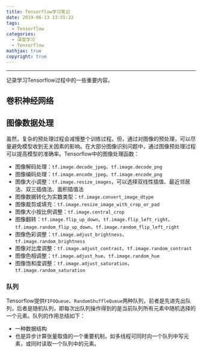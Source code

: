 ```yaml
---
title: Tensorflow学习笔记
date: 2019-06-13 13:55:22
tags:
  - Tensorflow
categories:
  - 深度学习
  - Tensorflow
mathjax: true
copyright: true
---
```

---

记录学习Tensorflow过程中的一些重要内容。
<!--more--->

## 卷积神经网络



## 图像数据处理

虽然，复杂的预处理过程会减慢整个训练过程。但，通过对图像的预处理，可以尽量避免模型收到无关因素的影响。在大部分图像识别问题中，通过图像预处理过程可以提高模型的准确率。Tensorflow中的图像处理函数：

- 图像解码处理：`tf.image.decode_jpeg`、`tf.image.decode_png`
- 图像编码处理：`tf.image.encode_jpeg`、`tf.image.encode_png`
- 图像大小调整：`tf.image.resize_images`，可以选择双线性插值、最近邻居法、双三插值法、面积插值法
- 图像数据转化为实数类型：`tf.image.convert_image_dtype`
- 图像裁剪或填充：`tf.image.resize_image_with_crop_or_pad`
- 图像大小按比例调整：`tf.image.central_crop`
- 图像翻转：`tf.image.flip_up_down`、`tf.image.flip_left_right`、`tf.image.random_flip_up_down`、`tf.image.random_flip_left_right`
- 图像色彩调整：`tf.image.adjust_brightness`、`tf.image.random_brightness`
- 图像对比度调整：`tf.image.adjust_contrast`、`tf.image.random_contrast`
- 图像色相调整：`tf.image.adjust_hue`、`tf.image.random_hue`
- 图像饱和度调整：`tf.image.adjust_saturation`、`tf.image.random_saturation`

### 队列

Tensorflow提供`FIFOQueue`、`RandomShuffleQueue`两种队列，前者是先进先出队列，后者是随机队列，即每次出队列操作得到的是当前队列所有元素中随机选择的一个元素。队列的作用总结如下：

- 一种数据结构
- 也是异步计算张量取值的一个重要机制，如多线程可同时向一个队列中写元素，或同时读取一个队列中的元素。

